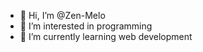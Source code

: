 - 👋 Hi, I’m @Zen-Melo
- 👀 I’m interested in programming
- 🌱 I’m currently learning web development


<!---
Zen-Melo/Zen-Melo is a ✨ special ✨ repository because its `README.md` (this file) appears on your GitHub profile.
You can click the Preview link to take a look at your changes.
--->
